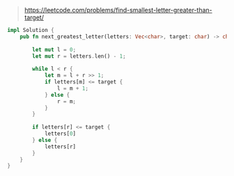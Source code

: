> https://leetcode.com/problems/find-smallest-letter-greater-than-target/

``` rust
impl Solution {
    pub fn next_greatest_letter(letters: Vec<char>, target: char) -> char {
        
        let mut l = 0;
        let mut r = letters.len() - 1;
        
        while l < r {
            let m = l + r >> 1;
            if letters[m] <= target {
                l = m + 1;
            } else {
                r = m;
            }
        }
        
        if letters[r] <= target {
            letters[0]
        } else {
            letters[r]
        }
    }
}
```